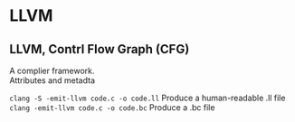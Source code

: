 # LLVM

## LLVM, Contrl Flow Graph (CFG)
A complier framework.  
Attributes and metadta

`clang -S -emit-llvm code.c -o code.ll` Produce a human-readable .ll file 
`clang -emit-llvm code.c -o code.bc` Produce a .bc file

## 